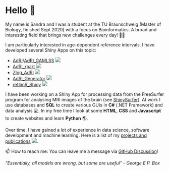 # Hello 👋

My name is Sandra and I was a student at the TU Braunschweig (Master of Biology, finished Sept 2020) with a focus on Bioinformatics. A broad and interesting field that brings new challenges every day! 🌱🔬 

I am particularly interested in age-dependent reference intervals. I have developed several Shiny Apps on this topic:

- [AdRI](https://github.com/SandraKla/AdRI)/[AdRI_GAMLSS](https://github.com/SandraKla/AdRI_GAMLSS) ![](https://img.shields.io/github/last-commit/SandraKla/AdRI.svg) 
- [AdRI_rpart](https://github.com/SandraKla/AdRI_rpart) ![](https://img.shields.io/github/last-commit/SandraKla/AdRI_rpart.svg)
- [Zlog_AdRI](https://github.com/SandraKla/Zlog_AdRI)  ![](https://img.shields.io/github/last-commit/SandraKla/Zlog_AdRI.svg)
- [AdRI_Generator](https://github.com/SandraKla/AdRI_Generator) ![](https://img.shields.io/github/last-commit/SandraKla/AdRI_Generator.svg)
- [reflimR_Shiny](https://github.com/SandraKla/reflimR_Shiny) ![](https://img.shields.io/github/last-commit/SandraKla/reflimR_Shiny.svg)

I have been working on a Shiny App for processing data from the FreeSurfer program for analysing MRI images of the brain (see [ShinySurfer](https://github.com/SandraKla/ShinySurfer)). At work I use databases and __SQL__ to create various GUIs in __C#__ (.NET Framework) and data analysis 💻. In my free time I look at some __HTML__, __CSS__ and __Javascript__ to create websites and learn __Python__ 🌎.

Over time, I have gained a lot of experience in data science, software development and machine learning. Here is a list of my [projects and publications](https://sandrakla.github.io/SandraKla/about.html) ![](https://img.shields.io/github/last-commit/SandraKla/SandraKla.svg).

📫 How to reach me: You can leave me a message via [GitHub Discussion](https://github.com/SandraKla/SandraKla/discussions)!

_"Essentially, all models are wrong, but some are useful" - George E.P. Box_
